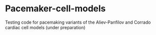 # Pacemaker-cell-models
Testing code for pacemaking variants of the Aliev-Panfilov and Corrado cardiac cell models
(under preparation)
